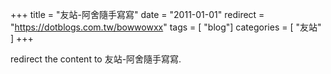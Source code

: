 +++
title = "友站-阿舍隨手寫寫"
date = "2011-01-01"
redirect = "https://dotblogs.com.tw/bowwowxx"
tags = [ "blog"]
categories = [ "友站" ]
+++

redirect the content to 友站-阿舍隨手寫寫.

